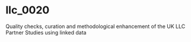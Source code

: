 # llc_0020
Quality checks, curation and methodological enhancement of the UK LLC Partner Studies using linked data 

